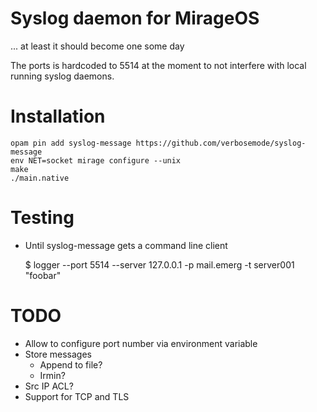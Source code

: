 # Syslog daemon for MirageOS

... at least it should become one some day

The ports is hardcoded to 5514 at the moment to not interfere with local running syslog daemons.

# Installation

	opam pin add syslog-message https://github.com/verbosemode/syslog-message
	env NET=socket mirage configure --unix
	make
	./main.native

# Testing

* Until syslog-message gets a command line client

	$ logger --port 5514 --server 127.0.0.1 -p mail.emerg -t server001 "foobar"

# TODO

* Allow to configure port number via environment variable
* Store messages
  - Append to file?
  - Irmin?
* Src IP ACL?
* Support for TCP and TLS

